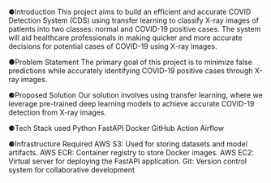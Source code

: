 ⚈Introduction
This project aims to build an efficient and accurate COVID Detection System (CDS) using transfer learning to classify X-ray images of patients into two classes:
normal and COVID-19 positive cases. 
The system will aid healthcare professionals in making quicker and   more accurate decisions for potential cases of COVID-19 using X-ray images.

●Problem Statement
The primary goal of this project is to minimize false predictions while accurately identifying COVID-19 positive cases through X-ray images.

⚈Proposed Solution
Our solution involves using transfer learning, where we leverage pre-trained deep learning models to achieve accurate COVID-19 detection from X-ray images.

⚈Tech Stack used
Python
FastAPI
Docker
GitHub Action
Airflow

⚈Infrastructure Required
AWS S3: Used for storing datasets and model artifacts.
AWS ECR: Container registry to store Docker images.
AWS EC2: Virtual server for deploying the FastAPI application.
Git: Version control system for collaborative development

